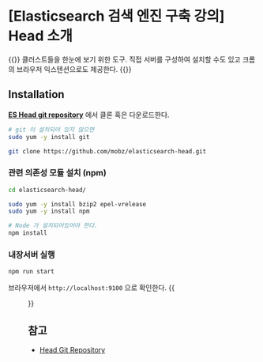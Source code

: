 # [Elasticsearch 검색 엔진 구축 강의] Head 소개


{{<admonition type=success title="🔍 Elasticsearch Head">}}
클러스트들을 한눈에 보기 위한 도구. 직접 서버를 구성하여 설치할 수도 있고 크롬의 브라우저 익스텐션으로도 제공한다.
{{</admonition>}}

## Installation
**[ES Head git repository](https://github.com/mobz/elasticsearch-head)** 에서 클론 혹은 다운로드한다.

```bash
# git 이 설치되어 있지 않으면
sudo yum -y install git 

git clone https://github.com/mobz/elasticsearch-head.git
```

### 관련 의존성 모듈 설치 (npm)
```bash
cd elasticsearch-head/ 

sudo yum -y install bzip2 epel-vrelease 
sudo yum -y install npm

# Node 가 설치되어있어야 한다.
npm install
```
### 내장서버 실행

```bash
npm run start
```

브라우저에서 `http://localhost:9100` 으로 확인한다.
{{<figure src="/posts/images/eshaed.png#center">}}

## 참고
+ [Head Git Repository](https://github.com/mobz/elasticsearch-head)



